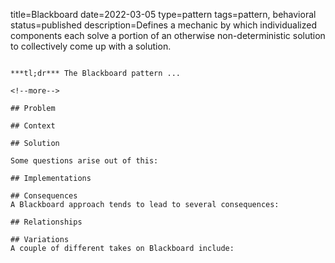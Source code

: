 title=Blackboard
date=2022-03-05
type=pattern
tags=pattern, behavioral
status=published
description=Defines a mechanic by which individualized components each solve a portion of an otherwise non-deterministic solution to collectively come up with a solution.
~~~~~~

***tl;dr*** The Blackboard pattern ...

<!--more-->

## Problem

## Context

## Solution

Some questions arise out of this:

## Implementations

## Consequences
A Blackboard approach tends to lead to several consequences:

## Relationships

## Variations
A couple of different takes on Blackboard include:

